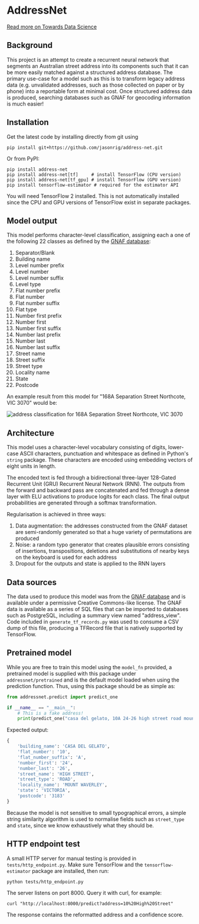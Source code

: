 # AddressNet

[Read more on Towards Data Science](https://towardsdatascience.com/addressnet-how-to-build-a-robust-street-address-parser-using-a-recurrent-neural-network-518d97b9aebd)

## Background

This project is an attempt to create a recurrent neural network that
segments an Australian street address into its components such that it
can be more easily matched against a structured address database. The
primary use-case for a model such as this is to transform legacy address
data (e.g. unvalidated addresses, such as those collected on paper or by
phone) into a reportable form at minimal cost. Once structured address
data is produced, searching databases such as GNAF for geocoding
information is much easier!

## Installation
Get the latest code by installing directly from git using
```
pip install git+https://github.com/jasonrig/address-net.git
```

Or from PyPI:
```
pip install address-net
pip install address-net[tf]     # install TensorFlow (CPU version)
pip install address-net[tf_gpu] # install TensorFlow (GPU version)
pip install tensorflow-estimator # required for the estimator API
```

You will need TensorFlow 2 installed. This is not automatically installed since
the CPU and GPU versions of TensorFlow exist in separate packages.

## Model output
This model performs character-level classification, assigning each
a one of the following 22 classes as defined by the
[GNAF database](https://data.gov.au/dataset/geocoded-national-address-file-g-naf):

1. Separator/Blank
2. Building name
3. Level number prefix
4. Level number
5. Level number suffix
6. Level type
7. Flat number prefix
8. Flat number
9. Flat number suffix
10. Flat type
11. Number first prefix
12. Number first
13. Number first suffix
14. Number last prefix
15. Number last
16. Number last suffix
17. Street name
18. Street suffix
19. Street type
20. Locality name
21. State
22. Postcode

An example result from this model for "168A Separation Street Northcote,
VIC 3070" would be:

![address classification for 168A Separation Street Northcote,
VIC 3070](./example-result.png)

## Architecture
This model uses a character-level vocabulary consisting of digits,
lower-case ASCII characters, punctuation and whitespace as defined in
Python's `string` package. These characters are encoded using embedding
vectors of eight units in length.

The encoded text is fed through a bidirectional three-layer 128-Gated
Recurrent Unit (GRU) Recurrent Neural Network (RNN). The outputs from
the forward and backward pass are concatenated and fed through a dense
layer with ELU activations to produce logits for each class. The final
output probabilities are generated through a softmax transformation.

Regularisation is achieved in three ways:

1. Data augmentation: the addresses constructed from the GNAF dataset
are semi-randomly generated so that a huge variety of permutations are
produced
2. Noise: a random typo generator that creates plausible errors
consisting of insertions, transpositions, deletions and substitutions of
nearby keys on the keyboard is used for each address
3. Dropout for the outputs and state is applied to the RNN layers

## Data sources
The data used to produce this model was from the
[GNAF database](https://data.gov.au/dataset/geocoded-national-address-file-g-naf)
and is available under a permissive Creative Commons-like license. The
GNAF data is available as a series of SQL files that can be imported to
databases such as PostgreSQL, including a summary view named
"address_view". Code included in `generate_tf_records.py` was used to
consume a CSV dump of this file, producing a TFRecord file that is
natively supported by TensorFlow.

## Pretrained model
While you are free to train this model using the `model_fn` provided,
a pretrained model is supplied with this package under
`addressnet/pretrained` and is the default model loaded when using the
prediction function. Thus, using this package should be as simple as:
```python
from addressnet.predict import predict_one

if __name__ == "__main__":
    # This is a fake address!
    print(predict_one("casa del gelato, 10A 24-26 high street road mount waverley vic 3183"))
```

Expected output:
```python
{
    'building_name': 'CASA DEL GELATO',
    'flat_number': '10',
    'flat_number_suffix': 'A',
    'number_first': '24',
    'number_last': '26',
    'street_name': 'HIGH STREET',
    'street_type': 'ROAD',
    'locality_name': 'MOUNT WAVERLEY',
    'state': 'VICTORIA',
    'postcode': '3183'
}
```

Because the model is not sensitive to small typographical errors, a
simple string similarity algorithm is used to normalise fields such as
`street_type` and `state`, since we know exhaustively what they should
be.

## HTTP endpoint test
A small HTTP server for manual testing is provided in `tests/http_endpoint.py`. Make sure TensorFlow and the `tensorflow-estimator` package are installed, then run:

```
python tests/http_endpoint.py
```

The server listens on port 8000. Query it with curl, for example:

```
curl "http://localhost:8000/predict?address=10%20High%20Street"
```

The response contains the reformatted address and a confidence score.



